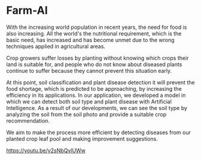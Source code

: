 # Farm-AI

With the increasing world population in recent years, the need for food is also increasing. All the world's the nutritional requirement, which is the basic need, has increased and has become unmet due to the wrong techniques applied in agricultural areas.

Crop growers suffer losses by planting without knowing which crops their land is suitable for, and people who do not know about diseased plants continue to suffer because they cannot prevent this situation early.

At this point, soil classification and plant disease detection it will prevent the food shortage, which is predicted to be approaching, by increasing the efficiency in its applications. In our application, we developed a model in which we can detect both soil type and plant disease with Artificial Intelligence. As a result of our developments, we can see the soil type by analyzing the soil from the soil photo and provide a suitable crop recommendation. 

We aim to make the process more efficient by detecting diseases from our planted crop leaf pool and making improvement suggestions.

https://youtu.be/y2sNbQvlUWw
